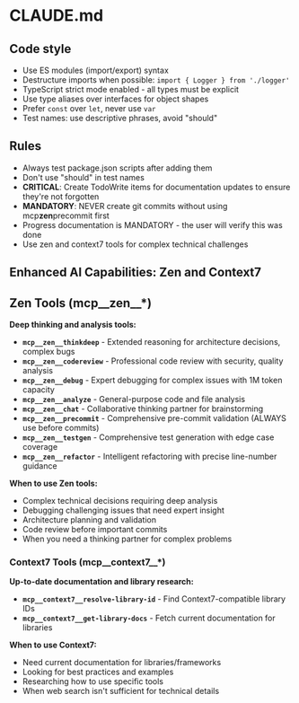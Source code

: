 # CLAUDE.md

## Code style

- Use ES modules (import/export) syntax
- Destructure imports when possible: `import { Logger } from './logger'`
- TypeScript strict mode enabled - all types must be explicit
- Use type aliases over interfaces for object shapes
- Prefer `const` over `let`, never use `var`
- Test names: use descriptive phrases, avoid "should"

## Rules

- Always test package.json scripts after adding them
- Don't use "should" in test names
- **CRITICAL**: Create TodoWrite items for documentation updates to ensure they're not forgotten
- **MANDATORY**: NEVER create git commits without using mcp**zen**precommit first
- Progress documentation is MANDATORY - the user will verify this was done
- Use zen and context7 tools for complex technical challenges

## Enhanced AI Capabilities: Zen and Context7

## Zen Tools (mcp__zen__*)

**Deep thinking and analysis tools:**

- **`mcp__zen__thinkdeep`** - Extended reasoning for architecture decisions, complex bugs
- **`mcp__zen__codereview`** - Professional code review with security, quality analysis
- **`mcp__zen__debug`** - Expert debugging for complex issues with 1M token capacity
- **`mcp__zen__analyze`** - General-purpose code and file analysis
- **`mcp__zen__chat`** - Collaborative thinking partner for brainstorming
- **`mcp__zen__precommit`** - Comprehensive pre-commit validation (ALWAYS use before commits)
- **`mcp__zen__testgen`** - Comprehensive test generation with edge case coverage
- **`mcp__zen__refactor`** - Intelligent refactoring with precise line-number guidance

**When to use Zen tools:**

- Complex technical decisions requiring deep analysis
- Debugging challenging issues that need expert insight
- Architecture planning and validation
- Code review before important commits
- When you need a thinking partner for complex problems

### Context7 Tools (mcp__context7__*)

**Up-to-date documentation and library research:**

- **`mcp__context7__resolve-library-id`** - Find Context7-compatible library IDs
- **`mcp__context7__get-library-docs`** - Fetch current documentation for libraries

**When to use Context7:**

- Need current documentation for libraries/frameworks
- Looking for best practices and examples
- Researching how to use specific tools
- When web search isn't sufficient for technical details
